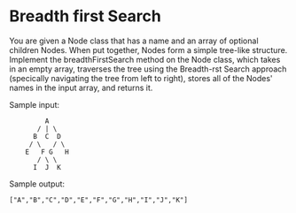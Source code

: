 # Breadth first Search

You are given a Node class that has a name and an array of optional children Nodes. When put together,
Nodes form a simple tree-like structure. Implement the breadthFirstSearch method on the Node class,
which takes in an empty array, traverses the tree using the Breadth-rst Search approach (specically
navigating the tree from left to right), stores all of the Nodes' names in the input array, and returns it.

Sample input:
```
         A
       / | \
      B  C  D
     / \   / \
    E   F G   H
       / \ \
      I  J  K
```
Sample output: 
```
["A","B","C","D","E","F","G","H","I","J","K"]
```